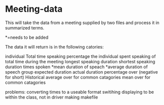 # Meeting-data
This will take the data from a meeting supplied by two files and process it in summarized terms.

*=needs to be added

The data it will return is in the following catories:

individual
	Total time speaking
	percentage the individual spent speaking of total time during the meeting
	longest speaking duration
	shortest speaking duration
	times spoken
	*mean duration of speach
	*average duration of speech
group
	expected duration
	actual duration
	percentage over (negative for short)
Historical
	average over for common catagories
	mean over for common catagories

problems:
converting times to a useable format
switihing displaying to be within the class, not in driver
making makefile
